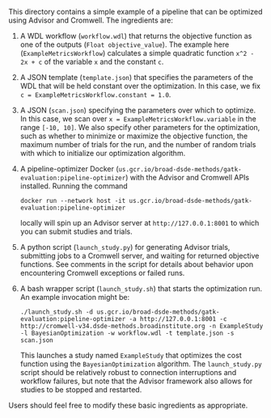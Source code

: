 This directory contains a simple example of a pipeline that can be optimized using Advisor and Cromwell.  The ingredients are:

1) A WDL workflow (`workflow.wdl`) that returns the objective function as one of the outputs (`Float objective_value`).  The example here (`ExampleMetricsWorkflow`) calculates a simple quadratic function `x^2 - 2x + c` of the variable `x` and the constant `c`.

2) A JSON template (`template.json`) that specifies the parameters of the WDL that will be held constant over the optimization.  In this case, we fix `c = ExampleMetricsWorkflow.constant = 1.0`.

3) A JSON (`scan.json`) specifying the parameters over which to optimize.  In this case, we scan over `x = ExampleMetricsWorkflow.variable` in the range `[-10, 10]`.  We also specify other parameters for the optimization, such as whether to minimize or maximize the objective function, the maximum number of trials for the run, and the number of random trials with which to initialize our optimization algorithm.

4) A pipeline-optimizer Docker (`us.gcr.io/broad-dsde-methods/gatk-evaluation:pipeline-optimizer`) with the Advisor and Cromwell APIs installed.  Running the command
    
    `docker run --network host -it us.gcr.io/broad-dsde-methods/gatk-evaluation:pipeline-optimizer`

    locally will spin up an Advisor server at `http://127.0.0.1:8001` to which you can submit studies and trials.

5) A python script (`launch_study.py`) for generating Advisor trials, submitting jobs to a Cromwell server, and waiting for returned objective functions.  See comments in the script for details about behavior upon encountering Cromwell exceptions or failed runs.

6) A bash wrapper script (`launch_study.sh`) that starts the optimization run.  An example invocation might be:
    
   `./launch_study.sh -d us.gcr.io/broad-dsde-methods/gatk-evaluation:pipeline-optimizer -a http://127.0.0.1:8001 -c http://cromwell-v34.dsde-methods.broadinstitute.org -n ExampleStudy -l BayesianOptimization -w workflow.wdl -t template.json -s scan.json`
   
   This launches a study named `ExampleStudy` that optimizes the cost function using the `BayesianOptimization` algorithm.  The `launch_study.py` script should be relatively robust to connection interruptions and workflow failures, but note that the Advisor framework also allows for studies to be stopped and restarted.

Users should feel free to modify these basic ingredients as appropriate.  
